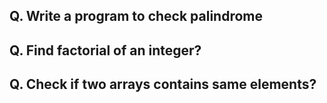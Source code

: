 ## Q. Write a program to check palindrome
## Q. Find factorial of an integer?
## Q. Check if two arrays contains same elements?
